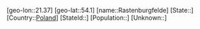 ﻿---
location: [54.1,21.37]
type: City
tags:
- geo/City


SpocWebEntityId: 33640
isDeleted: false
confidential: public

---
[geo-lon::21.37]
[geo-lat::54.1]
[name::Rastenburgfelde]
[State::]
[Country::[Poland](geo/Continent/Europe/Poland.md)]
[StateId::]
[Population::]
[Unknown::]

